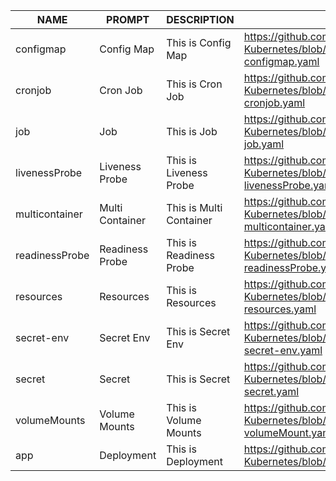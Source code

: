 
| NAME | PROMPT | DESCRIPTION |	EXAMPLE |
| ---- | ------ | ----------- | ------- |
| configmap | Config Map | This is Config Map| https://github.com/ashyshka/GL-DevOps-Kubernetes/blob/main/week5/task3/yaml/app-configmap.yaml | 
| cronjob | Cron Job | This is Cron Job| https://github.com/ashyshka/GL-DevOps-Kubernetes/blob/main/week5/task3/yaml/app-cronjob.yaml | 
| job | Job | This is Job | https://github.com/ashyshka/GL-DevOps-Kubernetes/blob/main/week5/task3/yaml/app-job.yaml | 
| livenessProbe | Liveness Probe | This is Liveness Probe | https://github.com/ashyshka/GL-DevOps-Kubernetes/blob/main/week5/task3/yaml/app-livenessProbe.yaml | 
| multicontainer | Multi Container | This is Multi Container | https://github.com/ashyshka/GL-DevOps-Kubernetes/blob/main/week5/task3/yaml/app-multicontainer.yaml| 
| readinessProbe | Readiness Probe | This is Readiness Probe | https://github.com/ashyshka/GL-DevOps-Kubernetes/blob/main/week5/task3/yaml/app-readinessProbe.yaml | 
| resources | Resources | This is  Resources | https://github.com/ashyshka/GL-DevOps-Kubernetes/blob/main/week5/task3/yaml/app-resources.yaml| 
| secret-env | Secret Env | This is Secret Env | https://github.com/ashyshka/GL-DevOps-Kubernetes/blob/main/week5/task3/yaml/app-secret-env.yaml| 
| secret | Secret | This is Secret | https://github.com/ashyshka/GL-DevOps-Kubernetes/blob/main/week5/task3/yaml/app-secret.yaml |
| volumeMounts | Volume Mounts | This is Volume Mounts | https://github.com/ashyshka/GL-DevOps-Kubernetes/blob/main/week5/task3/yaml/app-volumeMount.yaml| 
| app | Deployment | This is Deployment | https://github.com/ashyshka/GL-DevOps-Kubernetes/blob/main/week5/task3/yaml/app.yaml| 
